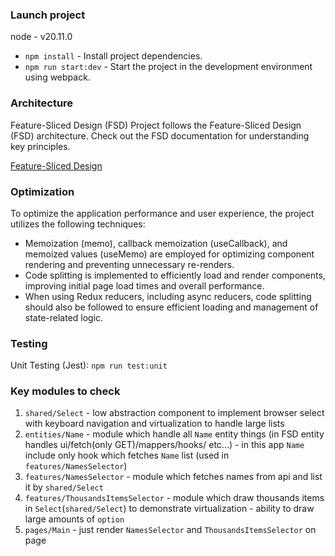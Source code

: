 ### Launch project

node - v20.11.0

-   `npm install` - Install project dependencies.
-   `npm run start:dev` - Start the project in the development environment using webpack.

### Architecture

Feature-Sliced Design (FSD)
Project follows the Feature-Sliced Design (FSD) architecture. Check out the FSD documentation for understanding key principles.

[Feature-Sliced Design](https://feature-sliced.design/)

### Optimization

To optimize the application performance and user experience, the project utilizes the following techniques:

-   Memoization (memo), callback memoization (useCallback), and memoized values (useMemo) are employed for optimizing component rendering and preventing unnecessary re-renders.
-   Code splitting is implemented to efficiently load and render components, improving initial page load times and overall performance.
-   When using Redux reducers, including async reducers, code splitting should also be followed to ensure efficient loading and management of state-related logic.

### Testing

Unit Testing (Jest): `npm run test:unit`

### Key modules to check

1.  `shared/Select` - low abstraction component to implement browser select with keyboard navigation and virtualization to handle large lists
2.  `entities/Name` - module which handle all `Name` entity things (in FSD entity handles ui/fetch(only GET)/mappers/hooks/ etc...) - in this app `Name` include only hook which fetches `Name` list (used in `features/NamesSelector`)
3.  `features/NamesSelector` - module which fetches names from api and list it by `shared/Select`
4.  `features/ThousandsItemsSelector` - module which draw thousands items in `Select`(`shared/Select`) to demonstrate virtualization - ability to draw large amounts of `option`
5.  `pages/Main` - just render `NamesSelector` and `ThousandsItemsSelector` on page
